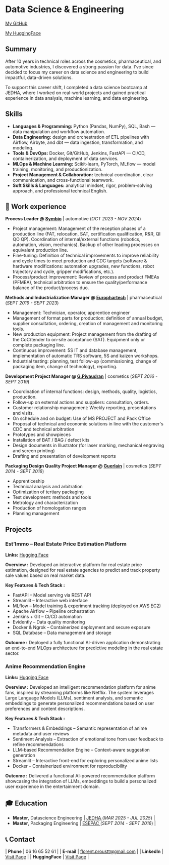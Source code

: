 # Data Science & Engineering
[My GitHub](https://github.com/LyXoR51)

[My HuggingFace](https://huggingface.co/lyx51/spaces)


## Summary
After 10 years in technical roles across the cosmetics, pharmaceutical, and automotive industries, I discovered a strong passion for data. I’ve since decided to focus my career on data science and engineering to build impactful, data-driven solutions.

To support this career shift, I completed a data science bootcamp at JEDHA, where I worked on real-world projects and gained practical experience in data analysis, machine learning, and data engineering.

## Skills
- **Languages & Programming:** Python (Pandas, NumPy), SQL, Bash — data manipulation and workflow automation.
- **Data Engineering:** design and orchestration of ETL pipelines with Airflow, Airbyte, and dbt — data ingestion, transformation, and modeling.
- **Tools & DevOps:** Docker, Git/GitHub, Jenkins, FastAPI — CI/CD, containerization, and deployment of data services.
- **MLOps & Machine Learning:** Scikit-learn, PyTorch, MLflow — model training, monitoring, and productionization.
- **Project Management & Collaboration:** technical coordination, clear communication, and cross-functional teamwork.
- **Soft Skills & Languages:** analytical mindset, rigor, problem-solving approach, and professional technical English.

## 💼 Work experience 

**Process Leader @ <a href="https://www.symbio.one/en" target="_blank">Symbio</a>** | 
automotive (_OCT 2023 - NOV 2024_)
- Project management: Management of the reception phases of a production line (FAT, relocation, SAT, certification qualification, R&R, QI QO QP). Coordination of internal/external functions (robotics, automation, vision, mechanics). Backup of other leading processes on equivalent production line.
- Fine-tuning: Definition of technical improvements to improve reliability and cycle times to meet production and CDC targets (software & hardware modifications: automation upgrades, new functions, robot trajectory and cycle, gripper modifications, etc.).
- Process/product improvement: Review of process and product FMEAs (PFMEA), technical arbitration to ensure the quality/performance balance of the product/process duo. 

**Methods and Industrialization Manager @ <a href="https://www.domespharma.com/domes-pharma-manufacturing/" target="_blank">Europhartech</a>** |
pharmaceutical (_SEPT 2019 - SEPT 2023_)
- Management: Technician, operator, apprentice engineer
- Management of format parts for production: definition of annual budget, supplier consultation, ordering, creation of management and monitoring tools.
- New production equipment: Project management from the drafting of the CoC/tender to on-site acceptance (SAT). Equipment only or complete packaging line.
- Continuous improvement: 5S IT and database management, implementation of automatic TRS software, 5S and kaizen workshops.
- Industrial testing: planning, test follow-up (commissioning, change of packaging item, change of technology), reporting.

**Development Project Manager @ <a href="https://www.pivaudran.com/" target="_blank">G.Pivaudran</a>** | cosmetics (_SEPT 2016 - SEPT 2019_)
- Coordination of internal functions: design, methods, quality, logistics, production.
- Follow-up on external actions and suppliers: consultation, orders.
- Customer relationship management: Weekly reporting, presentations and visits.
- On schedule and on budget: Use of MS PROJECT and Pack Office
- Proposal of technical and economic solutions in line with the customer's CDC and technical arbitration
- Prototypes and showpieces
- Installation of BAT / BAG / defect kits
- Design documents in Illustrator (for laser marking, mechanical engraving and screen printing)
- Drafting and presentation of development reports

**Packaging Design Quality Project Manager @ <a href="https://www.guerlain.com" target="_blank">Guerlain</a>** | cosmetics (_SEPT 2014 - SEPT 2016_)
- Apprenticeship
- Technical analysis and arbitration
- Optimization of tertiary packaging
- Test development: methods and tools
- Metrology and characterization
- Production of homologation ranges
- Planning management

  
## Projects
### Est’Immo – Real Estate Price Estimation Platform

**Links:** 
<a href="https://lyx51-est-immo.hf.space/" target="_blank"> Hugging Face </a>

**Overview :**
Developed an interactive platform for real estate price estimation, designed for real estate agencies to predict and track property sale values based on real market data.

**Key Features & Tech Stack :**
  - FastAPI – Model serving via REST API
  - Streamlit – Interactive web interface
  - MLflow – Model training & experiment tracking (deployed on AWS EC2)
  - Apache Airflow – Pipeline orchestration
  - Jenkins + Git – CI/CD automation
  - Evidently – Data quality monitoring
  - Docker & Ngrok – Containerized deployment and secure exposure
  - SQL Database – Data management and storage

**Outcome :**
Deployed a fully functional AI-driven application demonstrating an end-to-end MLOps architecture for predictive modeling in the real estate sector.

### Anime Recommendation Engine

**Links:** 
<a href="https://lyx51-anime-recommandation-streamlit.hf.space/" target="_blank"> Hugging Face </a>

**Overview :**
Developed an intelligent recommendation platform for anime fans, inspired by streaming platforms like Netflix.
The system leverages Large Language Models (LLMs), sentiment analysis, and semantic embeddings to generate personalized recommendations based on user preferences and content descriptions.

**Key Features & Tech Stack :**
- Transformers & Embeddings – Semantic representation of anime metadata and user reviews
- Sentiment Analysis – Extraction of emotional tone from user feedback to refine recommendations
- LLM-based Recommendation Engine – Context-aware suggestion generation
- Streamlit – Interactive front-end for exploring personalized anime lists
- Docker – Containerized environment for reproducibility

**Outcome :**
Delivered a functional AI-powered recommendation platform showcasing the integration of LLMs, embeddings to build a personalized user experience in the entertainment domain.


## 🎓 Education

- **Master**, Datascience Engineering | <a href="https://www.jedha.co/" target="_blank"> JEDHA </a> (_MAR 2025 - JUL 2025_) |	  		
- **Master**, Packaging Engineering | <a href="https://www.esepac.com/" target="_blank"> ESEPAC </a> (_SEPT 2014 - SEPT 2016_) |      		 	


## 📞 Contact
 
| **Phone**   | <a> 06 16 65 52 61 </a> |
| **E-mail**   | <a href="mailto:florent.proustt@gmail.com">florent.proustt@gmail.com</a> | 
| **LinkedIn**   | <a href="https://www.linkedin.com/in/florent-proust-49334a90/" target="_blank">Visit Page</a> |
| **HuggingFace**   | <a href="https://huggingface.co/lyx51/spaces/" target="_blank">Visit Page</a> |
